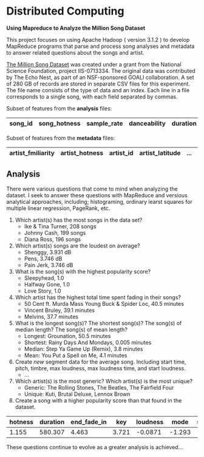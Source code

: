 # Distributed Computing
**Using Mapreduce to Analyze the Million Song Dataset**

This project focuses on using Apache Hadoop ( version 3.1.2 ) to develop MapReduce programs that parse and process song analyses and metadata to answer related questions about the songs and artist.

[The Million Song Dataset](https://labrosa.ee.columbia.edu/millionsong/) was created under a grant from the National Science Foundation, project IIS-0713334. The original data was contributed by The Echo Nest, as part of an NSF-sponsored GOALI collaboration. A set of 280 GB of records are stored in separate CSV files for this experiment. The file name consists of the type of data and an index. Each line in a file corresponds to a single song, with each field separated by commas.

Subset of features from the **analysis** files:

| song_id | song_hotness | sample_rate | danceability | duration | key | loudness | ... | tempo | segments_pitches |
|---------|--------------|-------------|--------------|----------|-----|----------|-----|-------|------------------|

Subset of features from the **metadata** files:

| artist_fmiliarity | artist_hotness | artist_id | artist_latitude | ... | song_id | title | similar_artists | year |
|-------------------|----------------|-----------|-----------------|-----|---------|-------|-----------------|------|

## Analysis

There were various questions that come to mind when analyzing the dataset. I seek to answer these questions with MapReduce and versious analytical approaches, including; histograming, ordinary learst squares for multiple linear regression, PageRank, etc.

1. Which artist(s) has the most songs in the data set?
    - Ike & Tina Turner, 208 songs
    - Johnny Cash, 199 songs
    - Diana Ross, 196 songs
2. Which artist(s) songs are the loudest on average?
    - Shenggy, 3.931 dB
    - Pens, 3.746 dB
    - Pain Jerk, 3.746 dB
3. What is the song(s) with the highest popularity score?
    - Sleepyhead, 1.0
    - Halfway Gone, 1.0
    - Love Story, 1.0
4. Which artist has the highest total time spent fading in their songs?
    - 50 Cent ft. Murda Mass Young Buck & Spider Loc, 40.5 minutes
    - Vincent Bruley, 39.1 minutes
    - Melvins, 37.7 minutes
5. What is the longest song(s)? The shortest song(s)? The song(s) of median length? The song(s) of mean length?
    - Longest: Grounation, 50.5 minutes
    - Shortest: Rainy Days And Mondays, 0.005 minutes
    - Median: Step Ya Game Up (Remix), 3.8 minutes
    - Mean: You Put a Spell on Me, 4.1 minutes
6. Create *new* segment data for the average song. Including start time, pitch, timbre, max loudness, max loudness time, and start loudness.
    - ...
7. Which artist(s) is the most generic? Which artist(s) is the most unique?
    - Generic: The Rolling Stones, The Beatles, The Fairfield Four
    - Unique: Kuti, Brutal Deluxe, Lennox Brown
8. Create a song with a higher popularity score than that found in the dataset.  

hotness | duration | end_fade_in | key | loudness | mode | start_fade_out | tempo | time_sign 
---|---|---|---|---|---|---|---|---
1.155 | 580.307 | 4.463 | 3.721 | -0.0871 | -1.293 | -518.386 | 171.054 | -0.318

These questions continue to evolve as a greater analysis is achieved...

